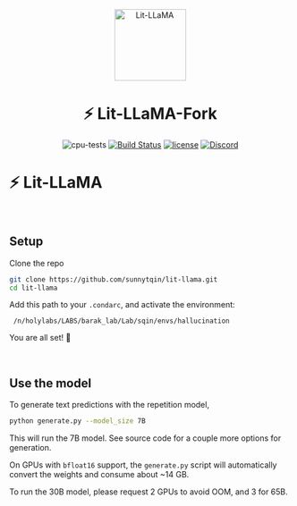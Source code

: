 <div align="center">
<img src="https://pl-public-data.s3.amazonaws.com/assets_lightning/Lit_LLaMA_Badge3x.png" alt="Lit-LLaMA" width="128"/>

# ⚡ Lit-LLaMA-Fork

<!--
<p align="center">
  <a href="https://www.lightning.ai/">Lightning.ai</a> •
  <a href="https://lightning.ai/docs/pytorch/stable/">PyTorch Lightning</a> •
  <a href="https://lightning.ai/docs/fabric/stable/">Fabric</a>
</p>
-->

![cpu-tests](https://github.com/lightning-AI/lit-llama/actions/workflows/cpu-tests.yml/badge.svg) [![Build Status](https://dev.azure.com/Lightning-AI/lit%20Models/_apis/build/status%2FLightning-AI.lit-LLaMA?branchName=main)](https://dev.azure.com/Lightning-AI/lit%20Models/_build/latest?definitionId=49&branchName=main) [![license](https://img.shields.io/badge/License-Apache%202.0-blue.svg)](https://github.com/Lightning-AI/lit-llama/blob/master/LICENSE) [![Discord](https://img.shields.io/discord/1077906959069626439?style=plastic)](https://discord.gg/VptPCZkGNa)

</div>

# ⚡ Lit-LLaMA ️

&nbsp;

## Setup

Clone the repo

```bash
git clone https://github.com/sunnytqin/lit-llama.git 
cd lit-llama
```

Add this path to your `.condarc`, and activate the environment: 
```
 /n/holylabs/LABS/barak_lab/Lab/sqin/envs/hallucination
```

You are all set! 🎉

&nbsp;

## Use the model

To generate text predictions with the repetition model,


```bash
python generate.py --model_size 7B
```

This will run the 7B model. See source code for a couple more options for generation. 

On GPUs with `bfloat16` support, the `generate.py` script will automatically convert the weights and consume about ~14 GB.

To run the 30B model, please request 2 GPUs to avoid OOM, and 3 for 65B. 
